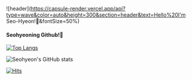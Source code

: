 ![header](https://capsule-render.vercel.app/api?type=wave&color=auto&height=300&section=header&text=Hello%20I'm Seo-Hyeon!👋&fontSize=50%)

#### Seohyeoning Github!👋


[![Top Langs](https://github-readme-stats.vercel.app/api/top-langs/?username=seohyeoning)](https://github.com/anuraghazra/github-readme-stats)

![Seohyeon's GitHub stats](https://github-readme-stats.vercel.app/api?username=seohyeoning&hide=contribs,prs&show_icons=true&theme=graywhite)

[![Hits](https://hits.seeyoufarm.com/api/count/incr/badge.svg?url=https%3A%2F%2Fgithub.com%2Fseohyeoning&count_bg=%2379C83D&title_bg=%23555555&icon=&icon_color=%23E7E7E7&title=hits&edge_flat=false)](https://hits.seeyoufarm.com)

<!--
**seohyeoning/seohyeoning** is a ✨ _special_ ✨ repository because its `README.md` (this file) appears on your GitHub profile.

Here are some ideas to get you started:

- 🔭 I’m currently working on ...
- 🌱 I’m currently learning ...
- 👯 I’m looking to collaborate on ...
- 🤔 I’m looking for help with ...
- 💬 Ask me about ...
- 📫 How to reach me: ...
- 😄 Pronouns: ...
- ⚡ Fun fact: ...
-->
